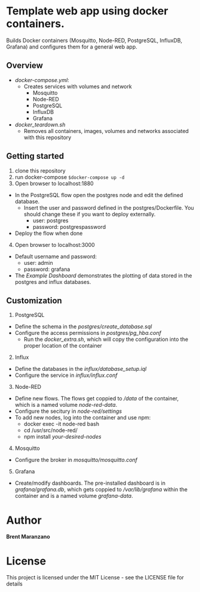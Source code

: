 # Template web app using docker containers.
Builds Docker containers (Mosquitto, Node-RED, PostgreSQL, InfluxDB, Grafana) and configures
them for a general web app.

## Overview
* *docker-compose.yml*:
  * Creates services with volumes and network
    * Mosquitto
    * Node-RED
    * PostgreSQL
    * InfluxDB
    * Grafana
* *docker_teardown.sh*
  * Removes all containers, images, volumes and networks associated with this repository

## Getting started
1. clone this repository
2. run docker-compose
`$docker-compose up -d`
3. Open browser to localhost:1880
  * In the PostgreSQL flow open the postgres node and edit the defined database.
    * Insert the user and password defined in the postgres/Dockerfile. You should
    change these if you want to deploy externally.
      * user: postgres
      * password: postgrespassword
  * Deploy the flow when done
4. Open browser to localhost:3000
  * Default username and password:
    * user: admin
    * password: grafana
  * The *Example Dashboard* demonstrates the plotting of data stored in the postgres
  and influx databases.

## Customization
1. PostgreSQL
  * Define the schema in the *postgres/create_database.sql*
  * Configure the access permissions in *postgres/pg_hba.conf*
    * Run the *docker_extra.sh*, which will copy the configuration into the proper
    location of the container
2. Influx
  * Define the databases in the *influx/database_setup.iql*
  * Configure the service in *influx/influx.conf*
3. Node-RED
  * Define new flows. The flows get coppied to */data* of the container, which
  is a named volume *node-red-data*.
  * Configure the secitury in *node-red/settings*
  * To add new nodes, log into the container and use npm:
    * docker exec -it node-red bash
    * cd /usr/src/node-red/
    * npm install *your-desired-nodes*
4. Mosquitto
  * Configure the broker in *mosquitto/mosquitto.conf*
5. Grafana
  * Create/modify dashboards. The pre-installed dashboard is in *grafana/grafana.db*,
  which gets coppied to */var/lib/grafana* within the container and is a named volume
  *grafana-data*.

# Author

**Brent Maranzano**

# License

This project is licensed under the MIT License - see the LICENSE file for details

